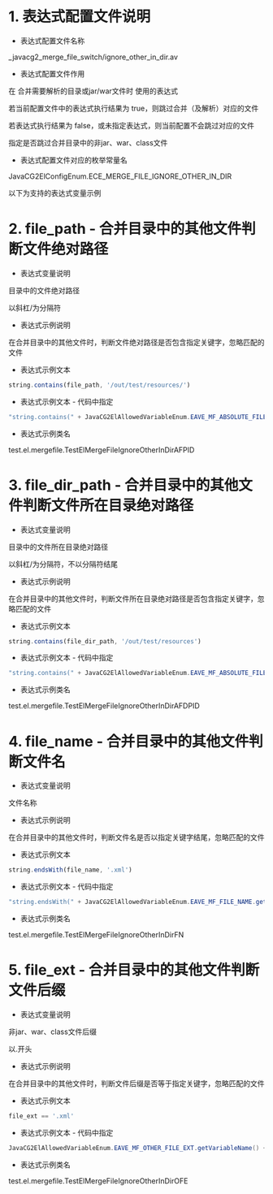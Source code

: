# 1. 表达式配置文件说明

- 表达式配置文件名称

_javacg2_merge_file_switch/ignore_other_in_dir.av

- 表达式配置文件作用

在 合并需要解析的目录或jar/war文件时 使用的表达式

若当前配置文件中的表达式执行结果为 true，则跳过合并（及解析）对应的文件

若表达式执行结果为 false，或未指定表达式，则当前配置不会跳过对应的文件

指定是否跳过合并目录中的非jar、war、class文件

- 表达式配置文件对应的枚举常量名

JavaCG2ElConfigEnum.ECE_MERGE_FILE_IGNORE_OTHER_IN_DIR

以下为支持的表达式变量示例

# 2. file_path - 合并目录中的其他文件判断文件绝对路径

- 表达式变量说明

目录中的文件绝对路径

以斜杠/为分隔符

- 表达式示例说明

在合并目录中的其他文件时，判断文件绝对路径是否包含指定关键字，忽略匹配的文件

- 表达式示例文本

```js
string.contains(file_path, '/out/test/resources/')
```

- 表达式示例文本 - 代码中指定

```java
"string.contains(" + JavaCG2ElAllowedVariableEnum.EAVE_MF_ABSOLUTE_FILE_PATH_IN_DIR.getVariableName() + ", '/out/test/resources/')"
```

- 表达式示例类名

test.el.mergefile.TestElMergeFileIgnoreOtherInDirAFPID

# 3. file_dir_path - 合并目录中的其他文件判断文件所在目录绝对路径

- 表达式变量说明

目录中的文件所在目录绝对路径

以斜杠/为分隔符，不以分隔符结尾

- 表达式示例说明

在合并目录中的其他文件时，判断文件所在目录绝对路径是否包含指定关键字，忽略匹配的文件

- 表达式示例文本

```js
string.contains(file_dir_path, '/out/test/resources')
```

- 表达式示例文本 - 代码中指定

```java
"string.contains(" + JavaCG2ElAllowedVariableEnum.EAVE_MF_ABSOLUTE_FILE_DIR_PATH_IN_DIR.getVariableName() + ", '/out/test/resources')"
```

- 表达式示例类名

test.el.mergefile.TestElMergeFileIgnoreOtherInDirAFDPID

# 4. file_name - 合并目录中的其他文件判断文件名

- 表达式变量说明

文件名称

- 表达式示例说明

在合并目录中的其他文件时，判断文件名是否以指定关键字结尾，忽略匹配的文件

- 表达式示例文本

```js
string.endsWith(file_name, '.xml')
```

- 表达式示例文本 - 代码中指定

```java
"string.endsWith(" + JavaCG2ElAllowedVariableEnum.EAVE_MF_FILE_NAME.getVariableName() + ", '.xml')"
```

- 表达式示例类名

test.el.mergefile.TestElMergeFileIgnoreOtherInDirFN

# 5. file_ext - 合并目录中的其他文件判断文件后缀

- 表达式变量说明

非jar、war、class文件后缀

以.开头

- 表达式示例说明

在合并目录中的其他文件时，判断文件后缀是否等于指定关键字，忽略匹配的文件

- 表达式示例文本

```js
file_ext == '.xml'
```

- 表达式示例文本 - 代码中指定

```java
JavaCG2ElAllowedVariableEnum.EAVE_MF_OTHER_FILE_EXT.getVariableName() + " == '.xml'"
```

- 表达式示例类名

test.el.mergefile.TestElMergeFileIgnoreOtherInDirOFE

